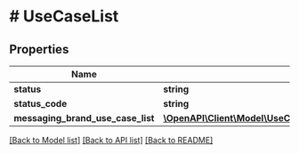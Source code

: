 # # UseCaseList

## Properties

Name | Type | Description | Notes
------------ | ------------- | ------------- | -------------
**status** | **string** |  | [optional]
**status_code** | **string** |  | [optional]
**messaging_brand_use_case_list** | [**\OpenAPI\Client\Model\UseCaseListMessagingBrandUseCaseList**](UseCaseListMessagingBrandUseCaseList.md) |  | [optional]

[[Back to Model list]](../../README.md#models) [[Back to API list]](../../README.md#endpoints) [[Back to README]](../../README.md)
